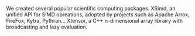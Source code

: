 We created several popular scientific computing packages. XSimd, an unified API for SIMD opreations, adopted by projects such as Apache Arrox, FireFox, Kytra, Pythran... Xtensor, a C++ n-dimensional array librairy with broadcasting and lazy evaluation.